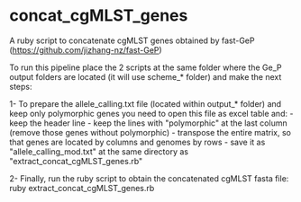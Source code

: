 # concat_cgMLST_genes
A ruby script to concatenate cgMLST genes obtained by fast-GeP (https://github.com/jizhang-nz/fast-GeP)

To run this pipeline place the 2 scripts at the same folder where the Ge_P output folders are located (it will use scheme_* folder) and make the next steps:

1- To prepare the allele_calling.txt file (located within output_* folder) and keep only polymorphic genes you need to open this file as excel table and:
	- keep the header line 
	- keep the lines with "polymorphic" at the last column (remove those genes without polymorphic)
	- transpose the entire matrix, so that genes are located by columns and genomes by rows
	- save it as "allele_calling_mod.txt" at the same directory as "extract_concat_cgMLST_genes.rb"

2- Finally, run the ruby script to obtain the concatenated cgMLST fasta file:
	ruby extract_concat_cgMLST_genes.rb
